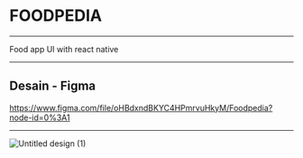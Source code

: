 # FOODPEDIA

***
Food app UI with react native

***

## Desain - Figma
https://www.figma.com/file/oHBdxndBKYC4HPmrvuHkyM/Foodpedia?node-id=0%3A1

***
 ![Untitled design (1)](https://user-images.githubusercontent.com/69841215/174293334-0eabaae4-a4f9-4ef2-88c6-36d4356d16e4.png)
